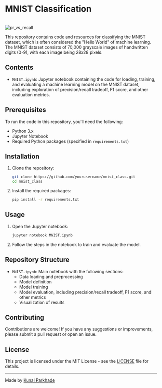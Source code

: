# MNIST Classification
<br>![pr_vs_recall](https://github.com/KunalParkhade/mnist_class/blob/main/images/precision_vs_recall_plot.png)


This repository contains code and resources for classifying the MNIST dataset, which is often considered the "Hello World" of machine learning. The MNIST dataset consists of 70,000 grayscale images of handwritten digits (0-9), with each image being 28x28 pixels.

## Contents

- `MNIST.ipynb`: Jupyter notebook containing the code for loading, training, and evaluating a machine learning model on the MNIST dataset, including exploration of precision/recall tradeoff, F1 score, and other evaluation metrics.

## Prerequisites

To run the code in this repository, you'll need the following:

- Python 3.x
- Jupyter Notebook
- Required Python packages (specified in `requirements.txt`)

## Installation

1. Clone the repository:
    ```sh
    git clone https://github.com/yourusername/mnist_class.git
    cd mnist_class
    ```

2. Install the required packages:
    ```sh
    pip install -r requirements.txt
    ```

## Usage

1. Open the Jupyter notebook:
    ```sh
    jupyter notebook MNIST.ipynb
    ```

2. Follow the steps in the notebook to train and evaluate the model.

## Repository Structure

- `MNIST.ipynb`: Main notebook with the following sections:
    - Data loading and preprocessing
    - Model definition
    - Model training
    - Model evaluation, including precision/recall tradeoff, F1 score, and other metrics
    - Visualization of results

## Contributing

Contributions are welcome! If you have any suggestions or improvements, please submit a pull request or open an issue.

## License

This project is licensed under the MIT License - see the [LICENSE](https://github.com/KunalParkhade/mnist_class/tree/main?tab=MIT-1-ov-file) file for details.

--------
Made by [Kunal Parkhade](https://www.linkedin.com/in/kunal-parkhade/)
